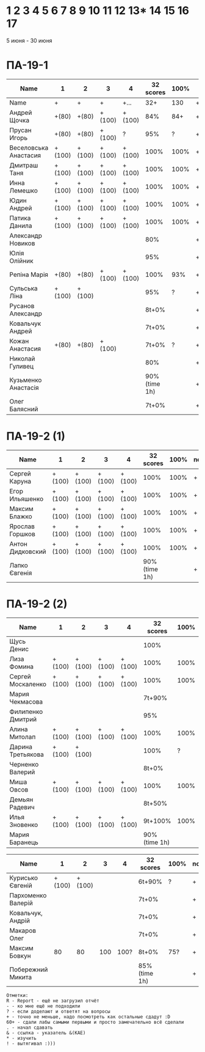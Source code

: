 # 1 2 3 4 5 6 7 8 9 10 11 12 13* 14 15 16 17

5 июня - 30 июня


<!---
	素晴らしい
	優れた
	
	Great job ^-^
	Good job ^-^
	Well done!
	Excellent!
	Impressive *-*
	Magnificent!
	Great !!!
	Marvelous!!!
	Fantastic!!!
	Wonderful!!!
	Wondrous!!!
	AWESOME!!!
	Unbelievable!!!
	Craftable Minecraftable
	Brilliant!!!
	Flawless work :)
	
	Thanks for your persistence and curiosity (=
	
	90 A
	82 B
	75 C
	64 D
	60 E
	
	
	
	О, ещё такой вопрос, тут Василий Евгеньевич мне вчера написал:

"пособие утвердили на ученом совете факультета и его уже можно отправлять в репозиторий ДНУ."

Попросил у Вас узнать, как как направить пособие в репозиторий
-->



# ПА-19-1
| Name                  | 1      | 2      | 3      | 4      | 32 scores    | __100%__ | note      |
| --------------------- | ------ | ------ | ------ | ------ | ------------ | -------- | --------- |
| Name                  | +      | +      | +      | +...   | 32+          | 130      | +++++++++ |
| Андрей Щочка          | +(80)  | +(80)  | +(100) | +(100) | 84%          | 84+      | +         |	cpp - Crash Bandicoot
| Прусан Игорь          | +(80)  | +(80)  | +(100) | ?      | 95%          | ?	      | +         |	(90) java - Riki Martin
| Веселовська Анастасия | +(100) | +(100) | +(100) | +(100) | 100%         | 100%     | +         |
| Дмитраш Таня          | +(100) | +(100) | +(100) | +(100) | 100%         | 100%     | ++        |	grost_player+++			EnigmaMaster (ArchThree)
| Инна Лемешко          | +(100) | +(100) | +(100) | +(100) | 100%         | 100%     | +         | LIS - Multi
| Юдин Андрей           | +(100) | +(100) | +(100) | +(100) | 100%         | 100%     | ++        | 								LinuxMaster  (2B) X_4ndry - Multi - while (glfwGetKey(Win1->getGLFWHandle(), GLFW_KEY_ESCAPE) != GLFW_PRESS && glfwGetKey(Win2->getGLFWHandle(), GLFW_KEY_ESCAPE) != GLFW_PRESS && glfwGetKey(window, GLFW_KEY_ESCAPE) != GLFW_PRESS && glfwWindowShouldClose(Win1->getGLFWHandle()) == 0)
| Патика Данила         | +(100) | +(100) | +(100) | +(100) | 100%         | 100%     | ++        |	LoneSamurai				EnigmaMaster (Sequence3)	EBO + Texures + Sampling + Blur
| Александр Новиков     |        |        |        |        | 80%          |          | ++        | 0_- - ^-^
| Юлія Олійник          |        |        |        |        | 95%          |          | +         | Python
| Репіна Марія          | +(80)  | +(80)  | +(100) | +(100) | 100%         | 93%      | +         |
| Сульська Ліна         | +(100) | +(100) |        |        | 95%          | ?        | +++++     | Was russ server bug :) Херсон - DownLoad Report _Володимирівна_?
| Русанов Александр     |        |        |        |        | 8t+0%        |          | +         |
| Ковальчук Андрей      |        |        |        |        | 7t+0%        |          | +         | ST
| Кожан Анастасия       | +(80)  | +(80)  | +(100) |        | 7t+0%        | ? 		  | +         |(75%)
| Николай Гуливец       |        |        |        |        | 80%          |          | +         |
| Кузьменко Анастасія   |        |        |        |        | 90%(time 1h) |          | +         |
| Олег Балясний         |        |        |        |        | 7t+0%        |          | ++        | +++ Invalid partition table ?

  

# ПА-19-2 (1) 
| Name             | 1      | 2      | 3      | 4      | 32 scores    | __100%__ | note |
| ---------------- | ------ | ------ | ------ | ------ | ------------ | -------- | ---- |
| Сергей Каруна    | +(100) | +(100) | +(100) | +(100) | 100%         | 100%     | +    | - GRAY					EnigmaMaster+	(Umbrella)
| Егор Ильяшенко   | +(100) | +(100) | +(100) | +(100) | 100%         | 100%     | +    | - git vitall				EnigmaMaster-	(Bulb)
| Максим Блажко    | +(100) | +(100) | +(100) | +(100) | 100%         | 100%     | +    | MOB						EnigmaMaster-	(SquareOfCircle)
| Ярослав Горшков  | +(100) | +(100) | +(100) | +(100) | 100%         | 100%     | +    |							EnigmaMaster+++ (Hex)
| Антон Дидковский | +(100) | +(100) | +(100) | +(100) | 100%         | 100%     | +    | - grost_player - Ta
| Лапко Євгенія    |        |        |        |        | 90%(time 1h) |          | +    |

# ПА-19-2 (2)
| Name              | 1      | 2      | 3      | 4      | 32 scores    | __100%__ | note |
| ----------------- | ------ | ------ | ------ | ------ | ------------ | -------- | ---- |
| Щусь Денис        |        |        |        |        | 100%         |          | +    |
| Лиза Фомина       | +(100) | +(100) | +(100) | +(100) | 100%         | 100%     | +    |	MsGoatFom			EnigmaMaster+++ (ArchThousand) OS/2 - Virtual Mem - Swap - Глубина Папки - СФ - Пингвин Генту может достигать под водой скорости 30 — 35 км/ч и нырять на глубину 100 − 200 метров - LTS
| Сергей Москаленко | +(100) | +(100) | +(100) | +(100) | 100%         | 100%     | +    |						EnigmaMaster+++ (Umbrella)
| Мария Чекмасова   |        |        |        |        | 7t+90%       |          | +    |
| Филипенко Дмитрий |        |        |        |        | 95%          |          | +    |
| Алина Митолап     | +(100) | +(100) | +(100) | +(100) | 100%         | 100%     | +    |	MITOLAPKA			EnigmaMaster	(2B!!!)
| Дарина Третьякова | +(100) | +(100) |        |        | 100%         | ?		  | +    | (100%) 	OwlWise				EnigmaMaster	(Sequence4)
| Черненко Валерий  |        |        |        |        | 8t+0%        |          | +    |
| Миша Овсов        | +(100) | +(100) | +(100) | +(100) | 100%         | 100%     | +    |						EnigmaMaster+++	(2B)
| Демьян Радевич    |        |        |        |        | 8t+50%       |          | +    |
| Илья Зновенко     | +(100) | +(100) | +(100) | +(100) | 9t+100%      | 100%     | +    |
| Мария Баранець    |        |        |        |        | 90%(time 1h) |          | +    |

| Name               | 1      | 2      | 3   | 4   | 32 scores    | __100%__ | note |
| ------------------ | ------ | ------ | --- | --- | ------------ | -------- | ---- |
| Курисько Євгеній   | +(100) | +(100) |     |     | 6t+90%       |  ?		 | +    | (80+) 
| Пархоменко Валерій |        |        |     |     | 7t+0%        |          | +    |
| Ковальчук, Андрій  |        |        |     |     | 7t+0%        |          | +    |
| Макаров Олег       |        |        |     |     | 7t+0%        |          | +    |
| Максим Бовкун      | 80     | 80     | 100 | 100?| 8t+0%        | 75?      | +    |
| Побережний Микита  |        |        |     |     | 85%(time 1h) |          | +    |
```
Отметки:
R - Report - ещё не загрузил отчёт
- - ко мне ещё не подходили
? - если доделают и ответят на вопросы 
+ - точно не меньше, надо посмотреть как остальные сдадут :D  
60+ - сдали лабы самыми первыми и просто замечательно всё сделали
. - начал сдавать
& - ссылка - указатель &(KAE)
* - изучить
! - вытягивал :)))
```
<!---
Notes:
char buffer[7 * 1024 * 1024] = {};

if( rand() ) {
       char buffer[7 * 1024 * 1024] = {};
       printf( "%s", buffer );
    } else {
       char buffer[6 * 1024 * 1024] = {};
       printf( "%s", buffer );
    }
-->





